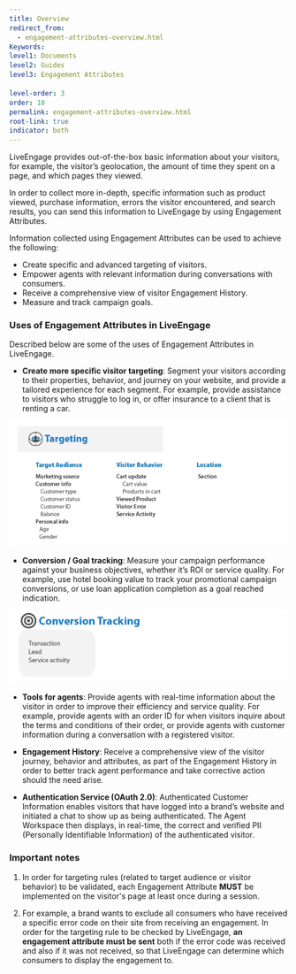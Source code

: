 ```yaml
---
title: Overview
redirect_from:
  - engagement-attributes-overview.html
Keywords:
level1: Documents
level2: Guides
level3: Engagement Attributes

level-order: 3
order: 10
permalink: engagement-attributes-overview.html
root-link: true
indicator: both
---
```


LiveEngage provides out-of-the-box basic information about your visitors, for example, the visitor’s geolocation, the amount of time they spent on a page, and which pages they viewed.

In order to collect more in-depth, specific information such as product viewed, purchase information, errors the visitor encountered, and search results, you can send this information
to LiveEngage by using Engagement Attributes.

Information collected using Engagement Attributes can be used to achieve the following:

* Create specific and advanced targeting of visitors.
* Empower agents with relevant information during conversations with consumers.
* Receive a comprehensive view of visitor Engagement History.
* Measure and track campaign goals.

### Uses of Engagement Attributes in LiveEngage

Described below are some of the uses of Engagement Attributes in LiveEngage.

* **Create more specific visitor targeting**: Segment your visitors according to their properties, behavior, and journey on your website, and provide a tailored experience for each segment. For example, provide assistance to visitors who struggle to log in, or offer insurance to a client that is renting a car.

![Targeting Examples](img/targeting.png)

* **Conversion / Goal tracking**: Measure your campaign performance against your business objectives, whether it’s ROI or service quality. For example, use hotel booking value to track your promotional campaign conversions, or use loan application completion as a goal reached indication.

![Conversion Tracking](img/conversion.png)

* **Tools for agents**: Provide agents with real-time information about the visitor in order to improve their efficiency and service quality. For example, provide agents with an order ID for when visitors inquire about the terms and conditions of their order, or provide agents with customer information during a conversation with a registered visitor.

* **Engagement History**: Receive a comprehensive view of the visitor journey, behavior and attributes, as part of the Engagement History in order to better track agent performance and take corrective action should the need arise.

* **Authentication Service (OAuth 2.0)**: Authenticated Customer Information enables visitors that have logged into a brand’s website and initiated a chat to show up as being authenticated. The Agent Workspace then displays, in real-time, the correct and verified PII (Personally Identifiable Information) of the authenticated visitor.

### Important notes

1. In order for targeting rules (related to target audience or visitor behavior) to be validated, each Engagement Attribute **MUST** be implemented on the visitor's page at least once during a session.

2. For example, a brand wants to exclude all consumers who have received a specific error code on their site from receiving an engagement. In order for the targeting rule to be checked by LiveEngage, **an engagement attribute must be sent** both if the error code was received and also if it was not received, so that LiveEngage can determine which consumers to display the engagement to.
